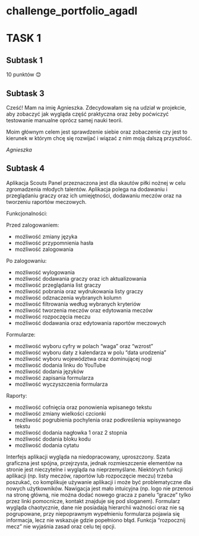 # challenge_portfolio_agadl
# TASK 1
## Subtask 1
10 punktów 😊
## Subtask 3
Cześć! Mam na imię Agnieszka. Zdecydowałam się na udział w projekcie, aby zobaczyć jak wygląda część praktyczna oraz żeby poćwiczyć testowanie manualne oprócz samej nauki teorii. 

Moim głównym celem jest sprawdzenie siebie oraz zobaczenie czy jest to kierunek w którym chcę się rozwijać i wiązać z nim moją dalszą przyszłość. 


*Agnieszka*

## Subtask 4
Aplikacja Scouts Panel przeznaczona jest dla skautów piłki nożnej w celu zgromadzenia młodych talentów. Aplikacja polega na dodawaniu i przeglądaniu graczy oraz ich umiejętności, dodawaniu meczów oraz na tworzeniu raportów meczowych.

Funkcjonalności:

Przed zalogowaniem:
* możliwość zmiany języka
* możliwość przypomnienia hasła
* możliwość zalogowania
  
Po zalogowaniu:
* możliwość wylogowania
* możliwość dodawania graczy oraz ich aktualizowania
* możliwość przeglądania list graczy
* możliwość pobrania oraz wydrukowania listy graczy
* możliwość odznaczenia wybranych kolumn
* możliwość filtrowania według wybranych kryteriów
* możliwość tworzenia meczów oraz edytowania meczów
* możliwość rozpoczęcia meczu
* możliwość dodawania oraz edytowania raportów meczowych

Formularze:
* możliwość wyboru cyfry w polach “waga” oraz “wzrost”
* możliwość wyboru daty z kalendarza w polu “data urodzenia”
* możliwość wyboru województwa oraz dominującej nogi
* możliwość dodania linku do YouTube
* możliwość dodania języków
* możliwość zapisania formularza
* możliwość wyczyszczenia formularza

Raporty:
* możliwość cofnięcia oraz ponowienia wpisanego tekstu
* możliwość zmiany wielkości czcionki
* możliwość pogrubienia pochylenia oraz podkreślenia wpisywanego tekstu
* możliwość dodania nagłowka 1 oraz 2 stopnia
* możliwość dodania bloku kodu
* możliwość dodania cytatu

Interfejs aplikacji wygląda na niedopracowany, uproszczony. Szata graficzna jest spójna, przejrzysta, jednak rozmieszczenie elementów na stronie jest nieczytelne i wygląda na nieprzemyślane. Niektórych funkcji aplikacji (np. listy meczów, raportów lub rozpoczęcie meczu) trzeba poszukać, co komplikuje używanie aplikacji i może być problematyczne dla nowych użytkowników. Nawigacja jest mało intuicyjna (np. logo nie przenosi na stronę główną, nie można dodać nowego gracza z panelu “gracze” tylko przez linki pomocnicze, kontakt znajduje się pod sloganem). Formularz wygląda chaotycznie, dane nie posiadają hierarchii ważności oraz nie są pogrupowane, przy niepoprawnym wypełnieniu formularza pojawia się informacja, lecz nie wskazuje gdzie popełniono błąd. Funkcja “rozpocznij mecz” nie wyjaśnia zasad oraz celu tej opcji. 


